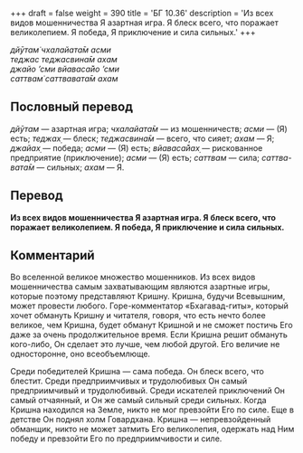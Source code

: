 +++
draft = false
weight = 390
title = 'БГ 10.36'
description = 'Из всех видов мошенничества Я азартная игра. Я блеск всего, что поражает великолепием. Я победа, Я приключение и сила сильных.'
+++

_дйӯтам̇ чхалайата̄м асми  
теджас теджасвина̄м ахам  
джайо ’сми вйаваса̄йо ’сми  
саттвам̇ саттвавата̄м ахам_

## Пословный перевод

_дйӯтам_ — азартная игра; _чхалайата̄м_ — из мошенничеств; _асми_ — (Я) есть; _теджах̣_ — блеск; _теджасвина̄м_ — всего, что сияет; _ахам_ — Я; _джайах̣_ — победа; _асми_ — (Я) есть; _вйаваса̄йах̣_ — рискованное предприятие (приключение); _асми_ — (Я) есть; _саттвам_ — сила; _саттва_\-_вата̄м_ — сильных; _ахам_ — Я.

## Перевод

**Из всех видов мошенничества Я азартная игра. Я блеск всего, что поражает великолепием. Я победа, Я приключение и сила сильных.**

## Комментарий

Во вселенной великое множество мошенников. Из всех видов мошенничества самым захватывающим являются азартные игры, которые поэтому представляют Кришну. Кришна, будучи Всевышним, может провести любого. Горе-комментатор «Бхагавад-гиты», который хочет обмануть Кришну и читателя, говоря, что есть нечто более великое, чем Кришна, будет обманут Кришной и не сможет постичь Его даже за очень продолжительное время. Если Кришна решит обмануть кого-либо, Он сделает это лучше, чем любой другой. Его величие не односторонне, оно всеобъемлюще.

Среди победителей Кришна — сама победа. Он блеск всего, что блестит. Среди предприимчивых и трудолюбивых Он самый предприимчивый и трудолюбивый. Среди искателей приключений Он самый отчаянный, и Он же самый сильный среди сильных. Когда Кришна находился на Земле, никто не мог превзойти Его по силе. Еще в детстве Он поднял холм Говардхана. Кришна — непревзойденный обманщик, никто не может затмить Его великолепия, одержать над Ним победу и превзойти Его по предприимчивости и силе.
